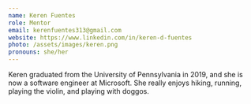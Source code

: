 ```yaml
---
name: Keren Fuentes
role: Mentor
email: kerenfuentes313@gmail.com
website: https://www.linkedin.com/in/keren-d-fuentes
photo: /assets/images/keren.png
pronouns: she/her
---
```


Keren graduated from the University of Pennsylvania in 2019, and she is now a software engineer at Microsoft. She really enjoys hiking, running, playing the violin, and playing with doggos.
